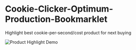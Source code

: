 Cookie-Clicker-Optimum-Production-Bookmarklet
=================================

Highlight best cookie-per-second/cost product for next buying


![Product Highlight Demo](http://i.imgur.com/muxXYeL.png)
